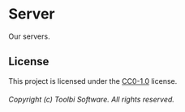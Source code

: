 # Server

Our servers.

## License

This project is licensed under the [CC0-1.0](https://github.com/toolbisoftware/__________REPOSITORY_NAME/blob/main/LICENSE) license.

###### Copyright (c) Toolbi Software. All rights reserved.
